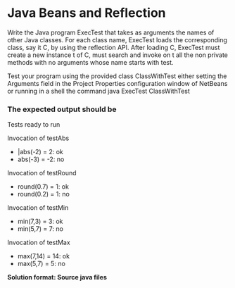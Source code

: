 # Java Beans and Reflection

Write the Java program ExecTest that takes as arguments the names of other Java classes. 
For each class name, ExecTest loads the corresponding class, say it C, by using the reflection API. 
After loading C, ExecTest must create a new instance t of C, must search and invoke on t all the non private methods with no arguments whose name starts with test. 

Test your program using the provided class ClassWithTest either setting the Arguments field in the Project Properties configuration window of NetBeans or running in a shell the command
java ExecTest ClassWithTest

### The expected output should be
Tests ready to run

Invocation of testAbs

* |abs(-2) = 2: ok
* abs(-3) = -2: no

Invocation of testRound

* round(0.7) = 1: ok
* round(0.2) = 1: no

Invocation of testMin

* min(7,3) = 3: ok
* min(5,7) = 7: no

Invocation of testMax

* max(7,14) = 14: ok
* max(5,7) = 5: no

__Solution format: Source java files__